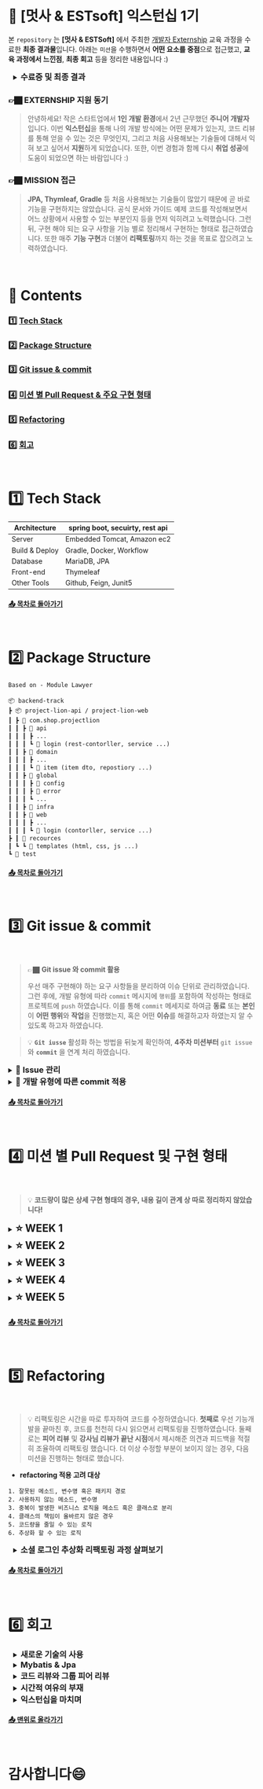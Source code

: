 # :bookmark: [멋사 & ESTsoft] 익스턴십 1기

본 `repository` 는 **[멋사 & ESTSoft]** 에서 주최한 [개발자 Externship](https://projectlion.io/courses/technology/estsoft#lecture-intro) 
교육 과정을 수료한 **최종 결과물**입니다. 아래는 `미션`을 수행하면서 **어떤 요소를 중점**으로 접근했고, **교육 과정에서 느낀점**, **최종 회고** 등을 정리한 내용입니다 :)

<details style="padding-left: 2%">
<summary><h3 style="display: inline">수료증 및 최종 결과</h3></summary>
<div markdown="1">

![Untitled](./images/8.png)
![Untitled](./images/9.png)
![Untitled](./images/10.png)

</div>
</details>

### 👉🏿 **EXTERNSHIP 지원 동기**

> 안녕하세요! 작은 스타트업에서 **1인 개발 환경**에서 2년 근무했던 **주니어 개발자**입니다. 이번 **익스턴십**을 통해 나의 개발 방식에는 어떤 문제가 있는지, 코드 리뷰를 통해 얻을 수 있는 것은 무엇인지, 그리고 처음 사용해보는 기술들에 대해서 익혀 보고 싶어서 **지원**하게 되었습니다. 또한, 이번 경험과 함께 다시 **취업 성공**에 도움이 되었으면 하는 바람입니다 :)

###  👉🏿 **MISSION 접근**

> **JPA, Thymleaf, Gradle** 등 처음 사용해보는 기술들이 많았기 때문에 곧 바로 기능을 구현하지는 않았습니다. 공식 문서와 가이드 예제 코드를 작성해보면서 어느 상황에서 사용할 수 있는 부분인지 등을 먼저 익히려고 노력했습니다. 그런 뒤, 구현 해야 되는 요구 사항을 기능 별로 정리해서 구현하는 형태로 접근하였습니다. 또한 매주 **기능 구현**과 더불어 **리팩토링**까지 하는 것을 목표로 잡으려고 노력하였습니다.

<br>

<p id="top">

# **📗 Contents**

</p>

### **1️⃣ [Tech Stack](#1%EF%B8%8F⃣tech-stack)**

### **2️⃣ [Package Structure](#2%EF%B8%8F⃣-package-structure)**

### **3️⃣ [Git issue & commit](#3%EF%B8%8F⃣-git-issue--commit)**

### **4️⃣ [미션 별 Pull Request & 주요 구현 형태](#4%EF%B8%8F⃣-미션-별-pull-request-및-구현-형태)**

### **5️⃣ [Refactoring](#5%EF%B8%8F⃣-refactoring)**

### **6️⃣ [회고](#6%EF%B8%8F⃣-회고-1)**

<br>

# ****1️⃣ Tech Stack****

| Architecture | spring boot, secuirty, rest api |
| --- | --- |
| Server | Embedded Tomcat, Amazon ec2 |
| Build & Deploy | Gradle, Docker, Workflow |
| Database | MariaDB, JPA |
| Front-end | Thymeleaf |
| Other Tools | Github, Feign, Junit5 |

#### [📤 목차로 돌아가기](#contents)

<br>

# 2️⃣ ****Package Structure****

```
Based on - Module Lawyer

📦 backend-track
┣ 📦 project-lion-api / project-lion-web
┃ ┣ 📂 com.shop.projectlion
┃ ┃ ┣ 📂 api
┃ ┃ ┃ ┣ ...
┃ ┃ ┃ ┗ 📂 login (rest-contorller, service ...)
┃ ┃ ┣ 📂 domain
┃ ┃ ┃ ┣ ...
┃ ┃ ┃ ┗ 📂 item (item dto, repostiory ...)
┃ ┃ ┣ 📂 global
┃ ┃ ┃ ┣ 📂 config
┃ ┃ ┃ ┣ 📂 error
┃ ┃ ┃ ┗ ...
┃ ┃ ┣ 📂 infra
┃ ┃ ┣ 📂 web
┃ ┃ ┃ ┣ ...
┃ ┃ ┃ ┗ 📂 login (contorller, service ...)
┣ ┃ 📂 recources
┃ ┗ ┗ 📂 templates (html, css, js ...)
┗ 📂 test
```

#### [📤 목차로 돌아가기](#contents)

<br>

# 3️⃣ Git issue & commit

<br>

> 👉🏿 **Git issue 와 commit 활용**
> 
> 우선 매주 구현해야 하는 요구 사항들을 분리하여 이슈 단위로 관리하였습니다. 그런 후에, 개발 유형에 따라 `commit` 메시지에 `행위`를 포함하여 작성하는 형태로 프로젝트에 `push` 하였습니다. 이를 통해 `commit` 메세지로 하여금 **동료** 또는 **본인**이 **어떤 행위**와 **작업**을 진행했는지, 혹은 어떤 **이슈**를 해결하고자 하였는지 알 수 있도록 하고자 하였습니다.

> 💡 **`Git iusse`** 활성화 하는 방법을 뒤늦게 확인하여, **4주차 미션부터** `git issue` 와 **`commit`** 을 연계 처리 하였습니다.

<details>
<summary><h3 style="display: inline">👥 Issue 관리</h3></summary>
<div markdown="1">

- 미션 구현 이전에 `기능 개발`과 `리팩토링` 이 두 분류의 이슈로 요구 사항에 대해 먼저 정리하고 진행하려고 하였습니다. 이를 통해 작업을 **세분화**해서 꼼꼼하게 처리하려고 노력했습니다.

![Untitled](./images/0.png)

![Untitled](./images/1.png)

</div>
</details>

<details>
<summary><h3 style="display: inline">👥 개발 유형에 따른 commit 적용</h3></summary>
<div markdown="1">

- **기능 개발 (feat)**

```
"feat: refresh token 을 이용한 access token 재발급 - close #7"
```

- `**버그` 혹은 `오류` 에 대한 수정 (fix)**

```
"fix: login api 매개 변수 오류로 인해 타입 롤백 처리"
```

- **코드 리팩토링 (refact)**

```
"refact: 중복이 발생하는 Token 검증 로직을 메소드로 분리 - close #10"
```

</div>
</details>

#### [📤 목차로 돌아가기](#contents)

<br>

# 4️⃣ 미션 별 Pull Request 및 구현 형태 

<br>

> 💡 **코드량이 많은 상세 구현 형태의 경우, 내용 길이 관계 상 따로 정리하지 않았습니다!**

<details>
<summary><h2 style="display: inline">⭐ WEEK 1</h2></summary>
<div markdown="1">

**✅ 프로젝트 초기 세팅**

**✅ 네비게이션바, 푸터, 쇼핑몰 공통 레이아웃**

**✅ 회원가입 / 로그인 / 로그아웃**

<details style="padding-left: 2%">
<summary><h3 style="display: inline">Pull Request</h3></summary>
<div markdown="1">

> 🔗 **[1주차 미션 제출 (임우철)](https://github.com/woo-cher/backend-track/pull/1)**
> ## 접근방법
> - 처음 사용해보는 기술들이 있어서 기술 별 document 과 배경 지식 파일을 보면서 구현했습니다
> - 기본으로 주어진 클래스들을 최대한 이용하려고 하였습니다
> - 기능 요구 사항 화면대로 구현하려고 했습니다
> ## 특이사항
>
> - 1주차 미션 중 접근하기 가장 접근하기 어려운 부분이 **secuirty** 였는데요. 배경지식 파일에 이 부분에 대한 정보가 부족하게 느껴져서 아쉬웠습니다.
> - 회원가입 관련 오류 메시지의 경우는 validation 을 통해 처리하라는 내용이 있었는데, login 관련 오류의 경우는 무엇으로 처리해야 하는 지에 대한 부분이 없어서 아쉬웠던 것 같아요.

- **강사님 코드 리뷰 의견**

![Untitled](./images/3.png)

</div>
</details>

> 👉🏿 **1주차 미션 접근 방식**
>
> 1주차에서는 **secuirty** 에서 기본으로 정의된 `UserDetails` 를 사용하지 않고, 내 서비스에서 구성한 `member` 엔터티를 커스텀해서 회원 로직에 적용하는데 중점을 두고 구현하였습니다.
>
> **레이아웃의 경우** jsp 파일에서 include 형태로 처리하는 방식이 thymleaf 에도 있을 것이라고 생각하였습니다.그래서 `dialect` 라는 오픈소스를 찾았고, 이를 통해 `thymeleaf` 공식 문서와 함께 레이아웃을 구성하였습니다.

### **📖 주요 구현 형태**

<details style="padding-left: 2%">
<summary><h3 style="display: inline">Front layout</h3></summary>
<div markdown="1">
- 헤더, 푸터 등을 조각(fragment) 으로 나누고 **[thymeleaf-layout-dialect](https://github.com/ultraq/thymeleaf-layout-dialect)** 라이브러리를 이용해 위 조각들을 모아서 구성

```html
<html lang="ko" ... xmlns:layout="http://www.ultraq.net.nz/thymeleaf/layout">
...
<body>
    <!-- header -->
    <header th:replace="/layout/fragments/header :: headerFragment"></header>

    <!-- content -->
    <div layout:fragment="content"></div>
		...
</body>
</html>
```
</div>
</details>

<details style="padding-left: 2%">
<summary><h3 style="display: inline">Spring Security</h3></summary>
<div markdown="1">

- UserDetail 를 서비스 내 `Member` 로 재정의

```java
public class UserDetailsImpl implements UserDetails {
		private final Member member;

		...

		@Override
    public Collection<? extends GrantedAuthority> getAuthorities() {
        Set<GrantedAuthority> roles = new HashSet<>();
        roles.add(new SimpleGrantedAuthority("ROLE_" + member.getRole().name()));
        return roles;
    }

		...
}
```

</div>
</details>

<details style="padding-left: 2%">
<summary><h3 style="display: inline">Validation</h3></summary>
<div markdown="1">

- 엔터티 필드 검사의 경우 `javax.validaton` 를 이용해 처리

```java
@Getter @Setter
public class MemberRegisterDto {

    @NotBlank(message = "이름은 필수 값입니다.")
    private String name;

    @NotBlank(message = "이메일은 필수 입력 값입니다.")
    @Email(message = "이메일 형식이 올바르지 않습니다.")
    private String email;

    @NotBlank(message = "비밀번호는 필수 입력 값입니다.")
    @Length(min = 8, max = 16, message = "비밀번호는 8자 이상, 16자 이하로 입력해주세요")
    private String password;
		
    ...
}
```

```html
<!-- (front) show error message -->
<span class=".." th:if="${#fields.hasErrors('name')}" th:errors="{name}"></span>
```

</div>
</details>

</div>
</details>

<details>
<summary><h2 style="display: inline">⭐ WEEK 2</h2></summary>
<div markdown="1">

✅ 인증 여부 / 권한에 따른 메뉴 노출 제어

✅ 상품 등록 / 조회 / 수정

<details style="padding-left: 2%">
<summary><h3 style="display: inline">Pull Request</h3></summary>
<div markdown="1">

> 🔗 **[2주차 미션 제출 (임우철)](https://github.com/woo-cher/backend-track/pull/2)**
>
> ## **미션 체크리스트**
>
> ✅ 로그인 시 ADMIN 권한을 가진 회원의 경우 네비게이션바에 “상품 등록” 메뉴 노출 (회원의 ROLE 이 ADMIN인 경우)
>
> ✅ 상품 등록
>
> ✅ 상품 조회 **(상품 수정 페이지)**
>
> ✅ 상품 업데이트 **(상품 수정 페이지)**
>
> ## 접근방법
>
> - JPA 를 처음 써보는데 관계 매핑 하는 것 부터 어려워서 애를 많이 먹었습니다. 그래서, doc 외 여러 자료들을 참고하면서 최대한 맞는 방향으로 설계하려고 노력하였습니다
> - 엔터티간 관계가 형성 되면서 불필요한 쿼리 로그가 많이 찍히는 것 같았습니다. 그래서, 처음에 기능을 만들면서 불필요한 쿼리를 실행하지 않도록 하는 방향으로 생각을 하려고 했습니다.
> - 상황에 맞는 cascade 정책을 적용해보려고 했습니다. 예) 상품 삭제 시 상품과 관련된 이미지 데이터가 모두 삭제 하기 위해 ~REMOVE 적용
> - 상황에 따라 엔터티 또는 Dto 를 사용해서 필요한 데이터만을 사용하려고 노력했습니다.
>
> ## 특이사항
>
> - 기술들을 충분히 실습하고 써보면서 미션에 적용하고 싶었는데 시간이 생각보다 여유롭지 않아서 제대로 적용하지 못한 것 같아 아쉽습니다
> - 연관 관계가 있는 엔터티를 save 할 때 영속성을 이용해서 코드를 줄이고 싶었는데 잘 사용하지 못해 아쉽습니다
> - CRUD 작접을 하다 보니까 Entity <--> Dto 로 서로 변환해야 하는 경우가 많이 있었습니다. 이 부분에서 메소드 네이밍이나 코드 리팩토링을 하지 못해서 가독성이 많이 부족한 것 같아 아쉽습니다.

- **강사님 코드 리뷰 의견**

![Untitled](./images/4.png)

</div>
</details>

> 👉🏿 **2주차 미션 접근 방식**
>
> 이번 과정에서 **`JPA`** 를 처음 사용해보는 것이었기 때문에 기본적인 관계 매핑부터 쿼리가 어떤 형태로 날라가는 것인지 등을 먼저 실습 해보았습니다.
>
> 후에 미션을 구현할 때에는 `최대한 작은 횟수 쿼리로 필요한 데이터만 모두 조회` 하는 방향과 `쿼리 조회 반환 타입을 DTO 로 바로 반환해서, 불필요한 컬럼은 조회하지 않는` 방향을 중점적으로 신경쓰면서 개발하려고 노력했습니다.

### **📖 주요 구현 형태**

<details style="padding-left: 2%">
<summary><h3 style="display: inline">Interface-Based Projections</h3></summary>
<div markdown="1">

- DTO 로 쿼리 결과를 매핑하여 필요한 컬럼만 조회

```java
// 엔터티로 조회가 필요한 경우, 메소드 재사용을 위해 제네릭 타입 사용
public interface DeliveryRepository extends JpaRepository<Delivery, Long> {
    <T> List<T> findAllByMemberId(long memberId, Class<T> clazz);
}

// use
public List<DeliveryDto> findAllDeliveryByMember(long id) {
    return deliveryRepository.findAllByMemberId(id, DeliveryDto.class);
}
```

</div>
</details>

<details style="padding-left: 2%">
<summary><h3 style="display: inline">Custom Validator</h3></summary>
<div markdown="1">

- 특수 필드 값 유효성 검사를 위해 Custom Validator 구현

```java
@Component
public class UpdateItemValidator implements Validator {

    @Override
    public boolean supports(Class<?> clazz) {
        ...
    }

    @Override
    public void validate(Object target, Errors errors) {
        ...
    }
}
```

</div>
</details>

</div>
</details>

<details>
<summary><h2 style="display: inline">⭐ WEEK 3</h2></summary>
<div markdown="1">

**✅ 메인 페이지 상품 조회 (Paging)**

**✅ 상품 상세 페이지 조회**

**✅ 주문 생성 / 조회 / 취소 구현하기**

<details style="padding-left: 2%">
<summary><h3 style="display: inline">Pull Request</h3></summary>
<div markdown="1">

> 🔗 **3[주차 미션 제출 (임우철)](https://github.com/woo-cher/backend-track/pull/3)**
>
> ## **미션 체크리스트**
>
> ✅ **메인 페이지 상품 조회 구현**
>
> ✅ **상품 상세 페이지 조회 구현**
>
> **✅ 주문 하기 구현**
>
> **[추가 과제]**
>
> **✅ 주문 이력 조회**
>
> **✅ 주문 취소**
>
> ## 접근방법
>
> - 필요한 몇 개의 컬럼 데이터만을 추출하기 위해서 주어진 DTO와 Repository 를 매핑하여 곧바로 사용할 수 있도록 신경 쓰면서 진행했습니다.
> - `Fetch Join` 을 사용해서 모든 컬럼을 조회하기 보다는 `Inner Join` 을 사용하여 필요한 컬럼만 조회하도록 쿼리를 구성했습니다
> - update 작업의 경우, 엔터티 영속성을 활용해서 만들어보려고 노력했습니다
>
> ## 특이사항
>
> - 일부 Controller 에서 ResponseEntity 형태로 리턴하고 있는데, 차후 이러한 형태가 많아지게 되면 해당 부분은 글로벌 핸들러로 리팩토링 할 예정입니다
> - 이미지가 불러와지지 않는 문제가 있었습니다. 단순한 문제였는데, 크롬 문제로 생각하고 이래 저래 시간을 많이 소비한 게 아쉽습니다.
> - 재고가 부족한 상황을 Front 에서 처리할 수 있었다는 걸 뒤늦게 보았습니다. 이걸 모르고 저는 서버 단에서 재고 컬럼 값을 조회해서 처리를 해버렸네요.. 아쉽습니다.
>
> ## ****궁금한 점****
>
> - 여러 관계 컬럼들을 조회할 때, 어떤 방향으로 접근해야 하는지 아직 감이 잘 오지 않습니다.. 기본 join 문법으로 필요 컬럼만을 조회하는 것이 옳은 방향인지 잘 모르겠습니다. JPA 가 참 어렵네요 ㅠ
> - 이번 주차에는 **`@query`** 를 많이 사용해서 직접 쿼리문을 작성하였는데, 쿼리가 길어짐에 따라 가독성 부분에서 많이 아쉬움이 느껴졌습니다. 이 부분에 대해서는 보통 어떻게 처리 하는 걸까요??

- **강사님 코드 리뷰 의견**

![Untitled](./images/5.png)

</div>
</details>
    
> 👉🏿 **3주차 미션 접근 방식**
>
> DTO 에 여러 연관 관계 엔터티 필드 데이터가 필요한 경우 **`fetct join`** 을 사용하려고 했습니다.
> 이 과정에서 불필요한 컬럼 데이터까지 가져오는 **(over fetching)** 현상을 발견하였습니다. 그래서, **`inner join`** 쿼리를 직접 작성하는 형태로 구현하여 필요한 컬럼 데이터만 추출하는데 중점을 두고 구현하려 노력하였습니다.

### **📖 주요 구현 형태**

<br>
<details style="padding-left: 2%">
<summary><h3 style="display: inline">Inner Join</h3></summary>
<div markdown="1">

- **반환 타입을 DTO 로 매핑**
- **`Inner join` 쿼리를 직접 작성하여 필요한 컬럼만 조회**

```java
// ItemRepository.java

@Query("SELECT new com.shop.projectlion.web.main.dto.MainItemDto(i.id, i.itemName, i.itemDetail, it.imageUrl, i.price) " +
        "FROM item i JOIN item_image it ON i.id = it.item.id " +
        "WHERE i.itemSellStatus = 'SELL' AND it.isRepImage = true " +
        "AND (i.itemName LIKE %:query% OR i.itemDetail LIKE %:query%)")
Page<MainItemDto> findAllBySearchQuery(@Param("query") String searchQuery, Pageable pageable);
```

</div>
</details>

<details style="padding-left: 2%">
<summary><h3 style="display: inline">Custom Exception</h3></summary>
<div markdown="1">

- **오류 메시지에 특정 `param` 값을 넣어서 예외를 던지기 위해 생성자를 아래와 같이 정의**

```java
@Getter
public class BusinessException extends RuntimeException {
    private final ErrorCode errorCode;

    ...

    public BusinessException(ErrorCode errorCode, String append) {
        super(errorCode.getMessage() + append);
        this.errorCode = errorCode;
    }
}
```

```java
// use
if (item.getStockNumber() < insertOrderDto.getCount()) {
    throw new BusinessException(ErrorCode.NOT_ENOUGH_STOCK_NUMBER, stockNumberErrorMessage(item.getStockNumber()));
}
```

</div>
</details>

<details style="padding-left: 2%">
<summary><h3 style="display: inline">Response Entity</h3></summary>
<div markdown="1">

- **비동기 API 요청 처리 중 오류 발생 시 응답 처리**

```java
@PostMapping("/order")
public @ResponseBody ResponseEntity saveOrder(...) {

    try {
        ...
        return ResponseEntity.ok().build();
    } catch (BusinessException e) {
        ...
        return ResponseEntity.status(e.getErrorCode()
                    .getStatus())
                    .body(e.getMessage());
    }
}
```

```jsx
$.ajax({
    ...
    success  : function(result, status){
        ...
    },

    error : function(jqXHR, status, error){
        if(...) {
            alert(jqXHR.responseText);
        }
    }
});
```

</div>
</details>

</div>
</details>

<details>
<summary><h2 style="display: inline">⭐ WEEK 4</h2></summary>
<div markdown="1">

**✅ Health Check API 구현**

**✅ 전역 에러 처리 구현**

**✅ 카카오 토큰 발급**

**✅ 소셜 로그인 및 회원가입, JWT 반환**

<details style="padding-left: 2%">
<summary><h3 style="display: inline">Pull Request</h3></summary>
<div markdown="1">

> 🔗 [4**주차 미션 제출 (임우철)**](https://github.com/woo-cher/backend-track/pull/12)
>
> ## **미션 체크리스트**
>
> ### **✅ 미션 1**
>
> - Health check api
>
> ### **✅ 미션 2**
>
> - 카카오 로그인으로 토큰을 획득
>
> ### **✅ 미션 3**
>
> - 발급 받은 카카오 access token을 이용하여 카카오 회원 정보를 불러와서 회원 가입 진행
> - 정상적으로 회원 가입 or 회원 가입 후 다시 로그인 시 access token, refresh token 반환
> - 회원 가입이 안된 회원이면 진행, 아니라면 refresh 토큰 및 만료 시간 갱신
>
> ### **✅ 미션 4**
>
> - jwt 리프레시 토큰으로 엑세스 토큰을 재발급
>
> ### **✅ 미션 5**
>
> - jwt 엑세스 토큰으로 로그아웃 요청
> - 로그아웃 성공 시, 해당 회원의 리프레시 토큰을 만료 처리
>
> ## 접근방법
>
> - api 서버를 별도로 두고 소셜 로그인과 jwt 토큰 인증 방식을 직접 구현해본 적은 없어서 이해하는데 시간이 많이 걸렸습니다. 그래서 이러한 형태로 구현하는 것이 맞는 방향인지 감이 잘 오질 않았습니다
> - **Feign Client** 를 써보면서 외부 api 호출에 대한 편의성을 느낄 수 있었습니다. 그리고, api 요청에 필요한 파라미터가 많은 경우 dto 등의 객체 필드를 매핑해서 요청 파라미터에 전달될 수 있게 하려고 하였습니다.
> - 처음에는 `kakao` 소셜 로그인에 종속 된 체로, 로그인 프로세스를 구현한 뒤 차후 `Naver`, `Kakao` 등의 소셜 로그인을 같이 사용할 수 있도록 리팩토링 했습니다.
> - secuirty 를 얹으면, 많이 복잡해질 것 같아서 사용하지 않았습니다.
>
> ## 특이사항
>
> - 전 주차의 pull req 와 merge 후, 리팩토링 누락된 부분이 있어서 이번 주차에 함께 포함되어 버린 점 양해 부탁드립니다 ☹️
> - `Header` 토큰 값 존재 여부 판단의 경우 `Interceptor` 를 구현하려 했으나, 차 주 미션에 포함 되어 있다고 하셔서 우선 `GlobalHandler` 에 구현하였습니다.

- **강사님 코드 리뷰 의견**

![Untitled](./images/6.png)

</div>
</details>

> 👉🏿 **4주차 미션 접근 방식**
>
> - **`소셜로그인`**, **`jwt token`** 을 직접 구현해본 적이 없어서 개념을 먼저 이해하려고 하였습니다.
>
> - 요구 사항에는 **`카카오`** 밖에 없었지만, **`네이버`**, **`구글`** 등의 다른 소셜 객체에 대한 부분도 염두하고 소셜 로그인에 **`추상화`** 개념을 적용하는데 까지 목표를 잡았습니다
>
> - **`Feign client`** 로 api 요청 시, **dynamic url** 을 적용하여 하나의 **`client interface`** 로 모든 api 요청을 처리하려고 했습니다.

### **📖 주요 구현 형태**

<details style="padding-left: 2%">
<summary><h3 style="display: inline">Social 로직 추상화</h3></summary>
<div markdown="1">

- **Social 로직의 공통 행위를 아래와 같이 추상화**

```java
public interface SocialLoginClient {
    SocialTokenResponseDto getSocialTokenByAuth(SocialTokenReqDto socialTokenReqDto);
    SocialMemberInfo getSocialMemberInfoByToken(URI baseUrl, String socialAccessToken);
}
```

```java
public interface SocialMemberInfo {
    String getSocialName();
    String getSocialEmail();
}
```

- **Factory 패턴을 이용하여, 추상화 객체에 실제 행동 객체를 주입**

```java
public class SocialApiClientFactory {

    private final KakaoLoginFeignClient kakaoLoginFeignClient;

    public SocialLoginClient getSocialLoginClient(MemberType memberType) {
        
        return switch (memberType) {
            case KAKAO -> kakaoLoginFeignClient;
            case NAVER, GOOGLE, GENERAL -> null;
        };
    }

}
```

```java
**// use**
public class SocialLoginService {

    private final SocialApiClientFactory apiClientFactory;

    public SocialTokenResponseDto getSocialToken(MemberType memberType, SocialTokenReqDto socialTokenRequestDto) {
        SocialLoginClient client = apiClientFactory.getSocialLoginClient(memberType);
        return client.getSocialTokenByAuth(socialTokenRequestDto);
    }

    ...
}
```

</div>
</details>

<details style="padding-left: 2%">
<summary><h3 style="display: inline">Feign Client 요청 파라미터가 많은 경우 처리</h3></summary>
<div markdown="1">

- SpringQueryMap 을 이용하여, 파라미터를 DTO 객체로 요청

```java
@FeignClient(url = "..", name = "..")
public interface SomeClient {

    @PostMapping(value = "..", headers = "..")
    SomeDto getSomething(**@SpringQueryMap** ReqDto reqDto);

}
```

</div>
</details>

<details style="padding-left: 2%">
<summary><h3 style="display: inline">Feign Dynamic url</h3></summary>
<div markdown="1">

- **동일 소셜 api 내에서 url host 가 다른 경우 dynamic url 처리**

```java
@FeignClient(url = "..", name = "..")
public interface FooClient {

    // Api Client dynamic url -> "baseUrl/bar"
    @PostMapping(value = "/bar")
    SomeFooDto getSomething(URI baseUrl, String param);
}
```

</div>
</details>

</div>
</details>

<details>
<summary><h2 style="display: inline">⭐ WEEK 5</h2></summary>
<div markdown="1">

**✅ 상품 등록 / 조회 / 수정 API 구현**

**✅ 상품 수정 테스트 코드 작성**

**✅ Swagger 를 이용한 API 문서화**

**✅ 자동 배포 설정 (CI/CD)**

<details style="padding-left: 2%">
<summary><h3 style="display: inline">Pull Request</h3></summary>
<div markdown="1">

> 🔗 [**5주차 미션 제출 (임우철)**](https://github.com/woo-cher/backend-track/pull/21)
>
> ## **미션 체크리스트**
>
> **✅ 미션 1 : 인증 인터셉터**
>
> **✅ 미션 2 : 인가 인터셉터**
>
> **✅ 미션 3 : 상품 조회 API 구현**
>
> **✅ 미션 4 : 상품 업데이트 API 구현**
>
> **✅ 미션 5 : 상품 수정 테스트 코드 작성**
>
> **✅ 미션 6 : swagger 상품 수정 API 문서화**
>
> **✅ 미션 7 : CI/CD**
>
> ## 접근방법
>
> - docker, workflow 등 처음 사용해보는 부분이 많아서 주어진 배경 지식을 최대한 숙지하고 사용하려 했습니다.
> - 배포를 실습 하는 과정에서 여러 오류 들을 만나서, 이를 해결하기 위해 여러 케이스를 찾아보고 해결하려고 했습니다.
> - 상품 조회의 경우, 여러 엔터티들과 연관 관계를 가지고 있기 때문에, `fetch join` 을 활용하였습니다.
> - 테스트 코드를 통해 기능적 검증 뿐만 아니라, 예외 상황에 대한 검증 케이스도 생각해보고 코드를 작성하려고 노력했습니다. 그리고, Mock 객체를 이용한 테스트 코드를 다른 영역에서도 활용해보기 위해 Interceptor 테스트 코드를 작성해보았습니다.
>
> ## 특이사항
>
> - 미션에서 구현해야 하는 부분을 먼저 구현하고 추가적으로 다른 API 문서화 및 테스트 코드를 신경 쓰고 싶었습니다. 하지만, CI/CD 를 이용한 배포를 하는 과정에서 여러 오류를 겪어 시간을 많이 소비하게 되어 아쉽습니다.
> - 깃에 올리지 않는 설정 파일인 `env.properties` 를 배포 시에 찾지 못해서 ec2 서버가 가동되지 않았습니다. 이 부분을 해결하기 위해서, 여러 모로 찾아보았지만 실패하였습니다. 결국 답안을 찾지 못해서 해당 파일을 git 에 업로드 하게 되었습니다.
> - 마무리 하고 코드 리팩토링에 시간을 많이 투자 못해서 아쉽네요 :(
>
> ## ****궁금한 점****
>
> • 저는 여태껏 민감한 정보를 숨기기 위해 로컬에서 따로 관리하는 형태로 `env.properties` 파일을 두었었는데요. 그리고 이는 `.gitignore` 처리된 파일입니다. 배포를 하면 해당 파일을 찾지 못해 서버가 가동이 되지 않는데요. 해당 `env.properties` 를 빌드 시 추가해줄 수 있는 방법이 있을까요??

- **강사님 코드 리뷰 의견**

![Untitled](./images/7.png)

</div>
</details>

> 👉🏿 **5주차 미션 접근 방식**
>
> 이번 미션을 보고 제일 관심이 갔던 부분은 `**테스트 코드**`입니다. **여태 테스트 코드를 혼자 짜왔었고** 누군가에게 **`피드백`**을 받아 본 적이 없었기 때문에 더욱 그랬던 것 같습니다. 그렇기에, 기본 요구 사항의 테스트 코드와 더불어 **인터셉터 영역까지 테스트 코드를 한번 작성해보는데 중점**을 두고 미션을 진행하였습니다.
>
> 또한, CI/CD 자동화의 경우 내용이 많았기 때문에 (docker, workflow.. ) 단계별로 천천히 진행해보면서 배포까지 우선 성공하는데 목표를 두었습니다.

### **📖 주요 구현 형태**

<details style="padding-left: 2%">
<summary><h3 style="display: inline">TEST CODE</h3></summary>
<div markdown="1">

- **Spring 을 띄우지 않고 Mocking 을 활용**

```java
// Controller test 예제
public class AdminItemControllerTest {

    @InjectMocks
    AdminItemController adminItemController;

    @Mock
    AdminItemService adminItemService;
	
    @BeforeEach
    void setup() {
            ...
    }

    @Test
    @DisplayName("상품 조회 API Test")
    void readHandle() throws Exception {
        ReadItemDto mockDto = ReadItemDto.builder().build();

        // given
        given(adminItemService.findItemById(anyLong())).willReturn(mockDto);

        // when
        ResultActions result = mockMvc
                                .perform(get("/api/admin/items/{itemId}", anyLong());

        // then
        result.andExpect(content().json(objectMapper.writeValueAsString(mockDto)));
    }
}
```

- **`Controller`** 계층 테스트 시 **요청**, **응답** **`body`** 를 아래와 같이 비교

```java
@Test
void test() {
    ResultActions result = mockMvc.perform(patch(...).content(jsonData));
    result.andExpect(content().json(jsonData)));
}
```

- **특정 예외 상황을 발생 시켜서 예외가 발생하는 지 검증**

```java
@Test
void test() {
    mockMvc.perform(patch(...)
                .content(jsonData))
                .andExpect(r -> assertTrue(r.getResolvedException() instanceof MyException))
                .andExpect(r -> assertEquals(r.getResolvedException().getMessage(), MyMessage))
}
```

- **테스트 그룹화**

```java
class 인터셉터 테스트 {
    
    @Nested
    class 인가 테스트 그룹 {
        ...
    }

    @Nested
    class 인증 테스트 그룹 {
        ...
    }
    
}
```

</div>
</details>

<details style="padding-left: 2%">
<summary><h3 style="display: inline">Authorization Intercetor</h3></summary>
<div markdown="1">

- **`인증 인터셉터`** 검증 과정

> 1. `Authorization` 값이 헤더에 존재하는가?
> 2. 해당 값에서 `Bearer ` 패턴을 찾을 수 있는가?
> 3. 토큰이 유효한가?
> 4. 토큰 유형이 `Access` 인가?
> 5. 토큰이 만료 되었는가?

- **`인터셉터`** 코드 예시

```java
@Test
@DisplayName("Authorization 값에 `Bearer ` 패턴이 없을 때")
void EmptyBearerString() {
    // empty `Bearer ` in header
    given(httpServletRequest.getHeader(HttpHeaders.AUTHORIZATION)).willReturn(mockAccessToken);

    Throwable throwable = catchThrowable(() ->
            authenticationInterceptor.preHandle(httpServletRequest, httpServletResponse, any(Object.class)));

    assertEquals(throwable.getMessage(), ErrorCode.NOT_VALID_BEARER_GRANT_TYPE.getMessage());
    assertTrue(throwable instanceof NotValidTokenException);

    // empty space like `Bearerabce`
    given(httpServletRequest.getHeader(HttpHeaders.AUTHORIZATION)).willReturn("Bearer" + mockAccessToken);

    throwable = catchThrowable(() ->
            authenticationInterceptor.preHandle(httpServletRequest, httpServletResponse, any(Object.class)));

    assertEquals(throwable.getMessage(), ErrorCode.NOT_VALID_BEARER_GRANT_TYPE.getMessage());
    assertTrue(throwable instanceof NotValidTokenException);
}
```

</div>
</details>

</div>
</details>

#### [📤 목차로 돌아가기](#contents)

<br>

# 5️⃣ Refactoring

<br>

> 💡 리팩토링은 시간을 따로 투자하여 코드를 수정하였습니다. **첫째로** 우선 기능개발을 끝마친 후, 코드를 천천히 다시 읽으면서 리팩토링을 진행하였습니다. 둘째로는 **피어 리뷰** 및 **강사님 리뷰가 끝난 시점**에서 제시해준 의견과 피드백을 적절히 조율하여 리팩토링 했습니다. 더 이상 수정할 부분이 보이지 않는 경우, 다음 미션을 진행하는 형태로 했습니다.

- **refactoring 적용 고려 대상**

```
1. 잘못된 메소드, 변수명 혹은 패키지 경로
2. 사용하지 않는 메소드, 변수명
3. 중복이 발생한 비즈니스 로직을 메소드 혹은 클래스로 분리
4. 클래스의 책임이 올바르지 않은 경우
5. 코드량을 줄일 수 있는 로직
6. 추상화 할 수 있는 로직
```

<details style="padding-left: 2%">
<summary><h3 style="display: inline">소셜 로그인 추상화 리팩토링 과정 살펴보기</h3></summary>
<div markdown="1">

> 1️⃣ 미션에는 **`카카오`** 소셜 로그인을 구현해야 했습니다. 이에 따라, **우선** `카카오` 토큰을 획득하고, 사용자 정보를 받아와 로그인하는 기능을 먼저 개발하였습니다.

- **로그인 서비스 (현재 Kakao 라는 소셜 미디어에 종속되어 있음)**

<p id="original-code">

```java
@Service
public class LoginService {

    ...
    
    private final KakaoLoginFeignClient kakaoLoginFeignClient;

    @Transactional
    public TokenDto loginProcess(String memberType, String kakaoAccessToken) throws URISyntaxException {

        URI kApiUri = new URI(KakaoEndpoints.KAPI);
        KakaoUserInfo* kakaoUserInfo = kakaoLoginFeignClient.getKakaoUserByToken(kApiUri, kakaoAccessToken);

        String email = kakaoUserInfo.getKakaoAccount().getEmail();
        Optional<Member> dbMember = memberRepository.findByMemberTypeAndEmail(MemberType.create(memberType), email);

        TokenDto tokenDto = tokenManager.createTokenDto(email, Role.USER);

        ...

        return tokenDto;
    }
}
```
</p>

#### [📤 **리팩토링 코드 바로가기**](#newCode)

<br>

> 2️⃣ 그런 뒤, 타 소셜 미디어인 `Naver`, `Google` 이 추가 될 수도 있다는 부분을 생각하여 공통 행위를 정리하고 추상화 인터페이스를 추가하였습니다.

- **공통**으로 묶을 수 있는 영역을 아래와 같이 정리

> 1. **소셜 토큰**을 획득하는 행위, **사용자 정보**를 가져오는 행위
> 2. 소셜 객체와 Feign clint 객체는 **KAKAO, NAVER, GOOGLE** 로 분류 된다.
> 3. 각 소셜 api 에서 사용자 정보 값으로 **email** 과 **name** 을 가져온다

- **공통 행위 추상화 인터페이스** 추가

```java
public interface SocialLoginClient {

    SocialTokenResponseDto getSocialTokenByAuth(SocialTokenReqDto socialTokenReqDto);
    SocialMemberInfo getSocialMemberInfoByToken(URI baseUrl, String socialAccessToken);

}

public interface SocialMemberInfo {

    String getSocialName();
    String getSocialEmail();

}
```

> 3️⃣ 그리고 각 소셜 객체가 추상 인터페이스를 상속 받도록 하였습니다.

- 추상화 상속

```java
@FeignClient(...)
public interface KakaoLoginFeignClient extends SocialLoginClient {

    @PostMapping(value = "..", consumes = ...)
    SocialTokenResponseDto*** getSocialTokenByAuth(@SpringQueryMap SocialTokenReqDto socialTokenReqDto);

    @PostMapping(value = "..", consumes = ...)
    KakaoUserInfo getSocialMemberInfoByToken(...) String socialAccessToken);

}
```

```java
public class KakaoUserInfo implements SocialMemberInfo {
    ...

    @Override
    public String getSocialName() {
        ...
    }

    @Override
    public String getSocialEmail() {
        ...
    }
}
```

> 4️⃣ 다음으로 팩토리를 만들어, 소셜 타입 **(kakao, naver .. )** 등에 따라 실 행동 객체를 생성해주는 책임을 지도록 하였습니다.

- 소셜 `api client` 팩토리

```java
public class SocialApiClientFactory {

    private final KakaoLoginFeignClient kakaoLoginFeignClient;

    public SocialLoginClient getSocialLoginClient(MemberType memberType) {
        
        return switch (memberType) {
            case KAKAO -> kakaoLoginFeignClient;
            case NAVER, GOOGLE, GENERAL -> null;
        };
    }

}
```

> 5️⃣ 이제, 만들어 둔 재료들을 **소셜 서비스** 로이어에 모아서 추상화 개념으로 로직을 만들어주었습니다.

- **SocialLoginService** ( 더 이상 kakao 에 종속 되지 않음 )

```java
public class SocialLoginService {

    private final SocialApiClientFactory apiClientFactory;
    private final SocialApiEndPointFactory apiEndPointFactory;

    public SocialTokenResponseDto getSocialToken(MemberType memberType, SocialTokenReqDto socialTokenRequestDto) {
        SocialLoginClient client = apiClientFactory.getSocialLoginClient(memberType);
        return client.getSocialTokenByAuth(socialTokenRequestDto);
    }

    public SocialMemberInfo getSocialMemberInfo(MemberType memberType, String socialAccessToken) throws URISyntaxException {
        SocialLoginClient socialLoginClient = apiClientFactory.getSocialLoginClient(memberType);

        URI apiHost = apiEndPointFactory.getMemberInfoApiEndPoint(memberType);
        return socialLoginClient.getSocialMemberInfoByToken(apiHost, socialAccessToken);
    }
}
```

> 6️⃣ [**처음 보여드린 코드**](#original-code) 아래와 같이 **`리팩토링`** 되었습니다.
>
> - 소셜 멤버 정보는 `socialLoginService` 가 지도록 했다
> - 소셜 로직이 분리되어 가독성이 올라갔다
> - `LoginService` 는 위의 정보로 로그인 처리 책임만 지면 된다
> - 소셜 타입에 따라 `Kakao`, `Naver`, `Google` 모두 로그인 처리를 할 수 있다. **(추상화)**

<p id="newCode">

```java
public class LoginService {

    private final TokenManager tokenManager;
    private final MemberRepository memberRepository;
    private final SocialLoginService socialLoginService;

    @Transactional
    public TokenDto doSocialLogin(MemberType memberType, String socialAccessToken) throws URISyntaxException {

        SocialMemberInfo socialMemberInfo = socialLoginService.getSocialMemberInfo(memberType, socialAccessToken);
        String email = socialMemberInfo.getSocialEmail();

        Optional<Member> dbMember = memberRepository.findByMemberTypeAndEmail(memberType, email);

        ...
    }
}
```

</p>

#### [📤 처음 코드로 돌아가기](#original-code)

</div>
</details>

#### [📤 목차로 돌아가기](#contents)

<br>

# 6️⃣ 회고

<details style="padding-left: 2%">
<summary><h3 style="display: inline">새로운 기술의 사용</h3></summary>
<div markdown="1">

> 💡 미션에서 **기술**과 **라이브러리( jpa, thymeleaf, security, jwt, social-token … )** 들이 저에게는 모두 생소한 것들이었습니다. 그래서 매주 미션을 받아도 곧바로 구현할 수가 없었습니다. 그래도, 항상 미션 전에 실습 해보고, 상황 별로 어떤 부분을 적용할 수 있는지 먼저 학습한 뒤에 천천히 요구 사항들을 하나씩 구현했습니다.
> 
> 강사님께 구현하는 형태가 옳은 방향인지 여쭤보기도 하고, 구현하는 방법이 여러가지로 나뉠 때 실무에서는 보통 어떤 방향으로 구현하는지도 물어보곤 하였습니다. 결국 모든 미션 요구사항을 구현해냈고, 열심히 달려온 제 자신이 뿌듯했습니다.
> 
> 무엇이든 **처음 접해본 기술을 가지고 무언가를 만들었을 때면 기분이 정말 좋은 것 같습니다**. 동시에, 다룰 수 있는 기술과 영역이 확장된 걸 느낄 때 게임 캐릭터처럼 레벨이 오른 것 같아 정말 뿌듯합니다!

</div>
</details>

<details style="padding-left: 2%">
<summary><h3 style="display: inline">Mybatis & Jpa</h3></summary>
<div markdown="1">

> 💡 저는 ORM f/w 로 **mybatis** 기술을 사용해왔습니다. 이는 쿼리 작성, 테이블 생성 등 모든 것을 수작업으로 해주어야 하는 반면, **`jpa`** 는 **`Entity`** 를 정의하면, 이에 따라 **테이블 생성** 뿐 아니라, **관계 매핑**까지 해준다는 것이 너무 편리했습니다. 또한, 수정 쿼리를 따로 작성하지 않고 
> **영속성 컨텍스트에 존재하는 엔터티 객체 값을 수정만 해주면 상태 변화를 감지**하여 값을 갱신 해주는 게 너무 편리했습니다!
>
> 평소에 **`jpa`** 를 한번 사용해보자는 마음을 가지고 있었는데, 이번에 jpa 를 다룬 경험을 하게 되어서 너무 좋았습니다!


</div>
</details>

<details style="padding-left: 2%">
<summary><h3 style="display: inline">코드 리뷰와 그룹 피어 리뷰</h3></summary>
<div markdown="1">

> 💡 저의 코드를 누군가에게 **코드 리뷰**를 받는 일이 이번이 처음이었습니다.
> **동료의 코드를 읽으면서** 색다른 방법으로 개발한 부분도 알 수 있었고, 작성할 때는 보이지 않았던 요소들을 팀원들이 찾아주기도 하며, 코드 의견을 제시해주는 부분들이 저에게는 너무 좋은 경험이었습니다. 이 경험을 통해서, 코딩 퀄리티가 발전했다는 느낌을 받을 수 있었습니다!!

</div>
</details>

<details style="padding-left: 2%">
<summary><h3 style="display: inline">시간적 여유의 부재</h3></summary>
<div markdown="1">

> 💡 이번 익스턴십에서 새로운 기술을 사용하기 전에 목표로 한 것이 있습니다.
> 최소한 **`기술에 대한 기본 구조와 어떤 원리로 작동하는지 알고 사용하자`** 가 목표였습니다. 하지만, **시간적으로 생각보다 여유롭지 않아**서 상세하게 들여다보지 못한 체 사용하게 되더라구요. 이러한 부분이 정말 아쉬움으로 남는 것 같습니다.</div>

</details>

<details style="padding-left: 2%">
<summary><h3 style="display: inline">익스턴십을 마치며</h3></summary>
<div markdown="1">

> 💡 평소에 저는 아래와 같은 **의문**들을 가지고 있었습니다. 인터넷에서 쉽게 찾아 볼 수 있는 개념들은 의문을 해소 해줄 만큼 와 닿지 않았습니다.
> - 실무에서 `security` 는 어떻게 사용할까?
> - 내가 짜오던 테스트 코드는 올바른 코드였을까?
> - 실무에서 `back-end`예외 처리는 어떤 식으로 하는 걸까?
> - jwt 토큰을 실제로 백, 프론트 각각 어떻게 구현할까?
> - 소셜 로그인을 하면 뭐가 좋은 걸까?
> - 실무에선 패키지 구조를 어떻게 짤까?
> - Mybatis 가 아닌 JPA 를 사용하면 뭐가 좋을까?**
>
> **하지만** 이번 익스턴십을 통해 직접 사용해보면서 대부분 방향을 찾은 느낌이 들었습니다!! 무엇보다 앞으로 내가 어떤 기술을 이용해 개발을 하고 싶은지 알 수 있었기에 뜻 깊은 경험이었고, 늦은 시간에도 항상 답변 해주신 **변구훈** 강사님께 감사 인사를 드리고 싶습니다 **:)**

</div>
</details>

#### [📤 맨위로 올라가기](#-externship-지원-동기)

<br>

<h1>감사합니다😄</h1> 
